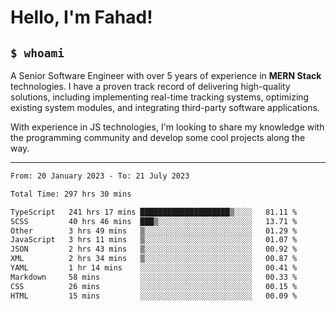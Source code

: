 <h1>Hello, I'm Fahad!</h1>

<h2><code>$ whoami</code></h2>

A Senior Software Engineer with over 5 years of experience in **MERN Stack** technologies. I have a proven track record of delivering high-quality solutions, including implementing real-time tracking systems, optimizing existing system modules, and integrating third-party software applications.

With experience in JS technologies, I'm looking to share my knowledge with the programming community and develop some cool projects along the way.

---

<!--START_SECTION:waka-->

```txt
From: 20 January 2023 - To: 21 July 2023

Total Time: 297 hrs 30 mins

TypeScript   241 hrs 17 mins ████████████████████▒░░░░   81.11 %
SCSS         40 hrs 46 mins  ███▒░░░░░░░░░░░░░░░░░░░░░   13.71 %
Other        3 hrs 49 mins   ▒░░░░░░░░░░░░░░░░░░░░░░░░   01.29 %
JavaScript   3 hrs 11 mins   ▒░░░░░░░░░░░░░░░░░░░░░░░░   01.07 %
JSON         2 hrs 43 mins   ▒░░░░░░░░░░░░░░░░░░░░░░░░   00.92 %
XML          2 hrs 34 mins   ▒░░░░░░░░░░░░░░░░░░░░░░░░   00.87 %
YAML         1 hr 14 mins    ░░░░░░░░░░░░░░░░░░░░░░░░░   00.41 %
Markdown     58 mins         ░░░░░░░░░░░░░░░░░░░░░░░░░   00.33 %
CSS          26 mins         ░░░░░░░░░░░░░░░░░░░░░░░░░   00.15 %
HTML         15 mins         ░░░░░░░░░░░░░░░░░░░░░░░░░   00.09 %
```

<!--END_SECTION:waka-->

<!--
**heyFahad/heyFahad** is a ✨ _special_ ✨ repository because its `README.md` (this file) appears on your GitHub profile.

Here are some ideas to get you started:

- 🔭 I’m currently working on ...
- 🌱 I’m currently learning ...
- 👯 I’m looking to collaborate on ...
- 🤔 I’m looking for help with ...
- 💬 Ask me about ...
- 📫 How to reach me: ...
- 😄 Pronouns: ...
- ⚡ Fun fact: ...
-->
